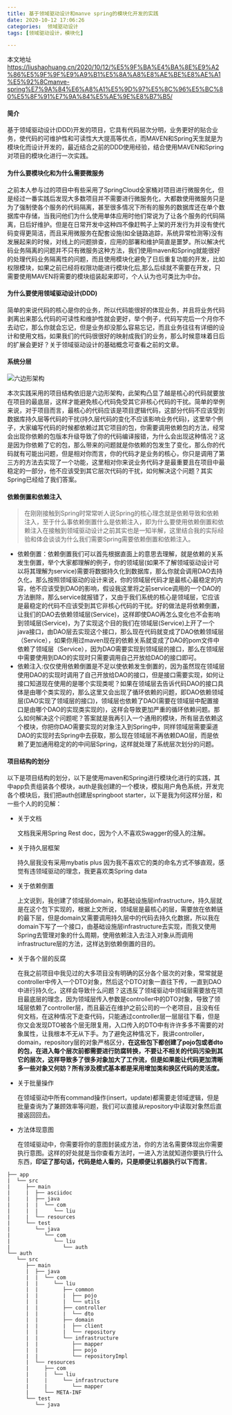 ```yaml
---
title: 基于领域驱动设计和manve spring的模块化开发的实践
date: 2020-10-12 17:06:26
categories:  领域驱动设计
tags: [领域驱动设计，模块化]

---
```


本文地址 https://liushaohuang.cn/2020/10/12/%E5%9F%BA%E4%BA%8E%E9%A2%86%E5%9F%9F%E9%A9%B1%E5%8A%A8%E8%AE%BE%E8%AE%A1%E5%92%8Cmanve-spring%E7%9A%84%E6%A8%A1%E5%9D%97%E5%8C%96%E5%BC%80%E5%8F%91%E7%9A%84%E5%AE%9E%E8%B7%B5/

#### 简介

基于领域驱动设计(DDD)开发的项目，它具有代码层次分明，业务更好的贴合业务，使代码的可维护性和可读性大大提高等优点，而MAVEN和Spring天生就是为模块化而设计开发的，最近结合之前的DDD使用经验，结合使用MAVEN和Spring对项目的模块化进行一次实践。

<!-- more -->

#### 为什么要模块化和为什么需要微服务

之前本人参与过的项目中有些采用了SpringCloud全家桶对项目进行微服务化，但是经过一番实践后发现大多数项目并不需要进行微服务化，大都数使用微服务只是为了强制使各个服务的代码隔离，甚至很多情况下所有的服务的数据库还在单个数据库中存储，当我问他们为什么使用单体应用时他们常说为了让各个服务的代码隔离，日后好维护。但是在日常开发中这种四不像赶鸭子上架的开发行为并没有使代码变得更简洁，而且采用微服务在配套设施(如全链路追踪，系统异常检测等)没有发展起来的时候，对线上的问题排查，应用的部署和维护简直是噩梦。所以解决代码业务隔离的问题并不只有微服务这种方法，我们使用maven和Spring就能很好的处理代码业务隔离性的问题，而且使用模块化避免了日后重复功能的开发，比如权限模块，如果之前已经将权限功能进行模块化后,那么后续就不需要在开发，只需要使用MAVEN将需要的模块组装起来即可，个人认为也可类比为中台。

#### 为什么要使用领域驱动设计(DDD)

简单的来说代码的核心是你的业务，所以代码能很好的体现业务，并且将业务代码剥离出来那么代码的可读性和维护性就会更好，举个例子，代码写完后一个月你不去动它，那么你就会忘记，但是业务却没那么容易忘记，而且业务往往有详细的设计和使用文档，如果我们的代码很很好的映射成我们的业务，那么时候意味着日后的扩展会更好？关于领域驱动设计的基础概念可查看之前的文章。

#### 系统分层

![六边形架构](/images/六边形架构.png)

本次实践采用的项目结构依旧是六边形架构，此架构凸显了越是核心的代码就要放在项目的最底层，这样才能避免核心代码免受其它非核心代码的干扰。简单的举例来说，对于项目而言，最核心的代码应该是项目逻辑代码，这部分代码不应该受到数据库持久层等代码的干扰(持久层代码的变化不应该影响业务代码)，这里举个例子，大家编写代码的时候都依赖过其它项目的包，你需要调用依赖包的方法，经常会出现你依赖的包版本升级导致了你的代码编译报错，为什么会出现这种情况？这是因为你依赖了它的包，那么带来的问题就是你依赖的包发生了变化，那么你的代码就有可能出问题，但是相对你而言，你的代码才是业务的核心，你只是调用了第三方的方法去实现了一个功能，这里相对你来说业务代码才是最重要且在项目中最稳定的一部分，他不应该受到其它层次代码的干扰，如何解决这个问题？其实Spring已经给了我们答案。

#### 依赖倒置和依赖注入

> 在刚刚接触到Spring时常常听人说Spring的核心理念就是依赖导致和依赖注入，至于什么事依赖倒置什么是依赖注入，即为什么要使用依赖倒置和依赖注入在接触到领域驱动设计之前其实也是一知半解，这里结合我的实际经验和体会谈谈为什么我们需要Spring需要依赖倒置和依赖注入。

* 依赖倒置：依赖倒置我们可以首先根据直面上的意思去理解，就是依赖的关系发生倒置，举个大家都理解的例子，你的领域层(如果不了解领域驱动设计可以将其理解为service)需要将数据持久化到数据库，那么你就会调用DAO去持久化，那么按照领域驱动的设计来说，你的领域层代码才是最核心最稳定的内容，他不应该受到DAO的影响，假设我这里将之前service调用的一个DAO的方法删除，那么service就报错了，又由于我们系统的核心是领域层，它应该是最稳定的代码不应该受到其它非核心代码的干扰。好的做法是将依赖倒置，让我们的DAO去依赖领域层(Service)，这样即使DAO再怎么变化也不会影响到领域层(Service)，为了实现这个目的我们在领域层(Service)上开了一个java接口，由DAO层去实现这个接口，那么现在代码就变成了DAO依赖领域层（Service），如果你用过maven现在的依赖关系就变成了DAO的pom文件中依赖了领域层（Service），因为DAO需要实现到领域层的接口，那么在领域层中需要使用到DAO的实现时只需要调用自己开放给DAO的接口即可。
* 依赖注入:仅仅使用依赖倒置是不足以使依赖发生倒置的，因为虽然现在领域层使用DAO的实现时调用了自己开放给DAO的接口，但是接口需要实现，如何让接口知道现在使用的是哪个实现类呢？如果在领域层去告诉代码DAO的接口具体是由哪个类实现的，那么这里又会出现了循环依赖的问题，即DAO依赖领域层(DAO实现了领域层的接口)，领域层也依赖了DAO(需要在领域层中配置接口是由哪个DAO的实现类实现的)，这样会导致更加严重的循环依赖问题。那么如何解决这个问题呢？答案就是我再引入一个通用的模块，所有层去依赖这个模块，你把你DAO需要实现的对象注入到Spring中，同样领域层需要渠道DAO的实现时去Spring中去获取，那么现在领域层不再依赖DAO层，而是依赖了更加通用稳定的的中间层Spring，这样就处理了系统层次划分的问题。



#### 项目结构的划分

以下是项目结构的划分，以下是使用maven和Spring进行模块化进行的实践，其中app负责组装各个模块，auth是我创建的一个模块，模拟用户角色系统，开发完各个模块后，我们把auth创建层springboot starter，以下是我为何这样分层，和一些个人的的见解：

* 关于文档

  文档我采用Spring Rest doc，因为个人不喜欢Swagger的侵入的注解。

* 关于持久层框架

  持久层我没有采用mybatis plus 因为我不喜欢它的类的命名方式不够直观，感觉有违领域驱动的理念，我更喜欢类Spring data

* 关于依赖倒置

  上文说到，我创建了领域层domain，和基础设施层infrastructure，持久层就是在这个包下实现的，根据上文所说，领域层是最核心的层，需要放在依赖链的最下层，但是domain又需要调用持久层中的代码去持久化数据，所以我在domain下写了一个接口，由基础设施层infrastructure去实现，而我又使用Spring去管理对象的什么周期，使用依赖注入去注入对象从而调用infrastructure层的方法，这样达到依赖倒置的目的。

* 关于各个层的反腐

  在我之前项目中我见过的大多项目没有明确的区分各个层次的对象，常常就是controller中传入一个DTO对象，然后这个DTO对象一直往下传，一直到DAO中进行持久化，这样会导致什么问题？这违反了领域驱动中领域层需要放在项目最底层的理念，因为领域层传入参数是controller中的DTO对象，导致了领域层依赖了controller层，而且最近在维护之前公司的一个老项目，且没有任何文档，在这种情况下走查代码，只能通过controller层一层层往下看，但是你又会发现DTO被各个层无限复用，入口传入的DTO中有许许多多不需要的对象属性，让我根本不无从下手。为了避免这种情况下，我讲controller，domain，repository层的对象严格区分，**在这些包下都创建了pojo包或者dto的包，在进入每个层次前都需要进行防腐转换，不要让不相关的代码污染到其它的层次，这样导致多了很多对象加大了工作流，但是如果能让代码更加清晰多一些对象又何妨？所有涉及模式基本都是采用增加类和换区代码的灵活度。**

* 关于批量操作

  在领域驱动中所有command操作(insert，update)都需要走领域逻辑，但是批量查询为了兼顾效率等问题，我们可以直接从repository中读取对象然后直接返回回去。

* 方法体现意图

  在领域驱动中，你需要将你的意图封装成方法，你的方法名需要体现出你需要执行意图。这样的好处就是当你查看方法时，一进入方法就知道你要执行什么东西，**印证了那句话，代码是给人看的，只是顺便让机器执行以下而言**。

  

```
├── app
|  └── src
|     ├── main
|     |  ├── asciidoc
|     |  ├── java
|     |  |  └── com
|     |  |     └── liu
|     |  └── resources
|     └── test
|        └── java
|           └── com
|              └── liu
|                 └── auth
└── auth
   └── src
      ├── main
      |  ├── java
      |  |  └── com
      |  |     └── liu
      |  |        ├── common
      |  |        |  ├── pojo
      |  |        |  └── utils
      |  |        ├── controller
      |  |        |  └── dto
      |  |        ├── domain
      |  |        |  ├── client
      |  |        |  └── repository
      |  |        └── infrastructure
      |  |           ├── mapper
      |  |           ├── pojo
      |  |           └── repositoryImpl
      |  └── resources
      |     ├── com
      |     |  └── liu
      |     |     └── infrastructure
      |     |        └── mapper
      |     └── META-INF
      └── test
         └── java
```



